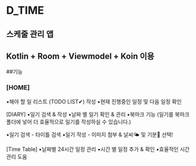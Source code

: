 # D_TIME
## 스케줄 관리 앱
## Kotlin + Room + Viewmodel + Koin 이용
##기능
### [HOME]
▪︎해야 할 일 리스트 (TODO LIST✔) 작성
▪︎현재 진행중인 일정 및 다음 일정 확인

[DIARY]
▪︎일기 검색 & 작성
▪︎날짜 별 일기 확인 & 관리
▪︎북마크 기능 (일기를 북마크 폴더에 넣어 더 효율적으로 일기를 작성하실 수 있습니다.)

▪︎일기 검색 - 타이틀 검색
▪︎일기 작성 - 이미지 첨부 & 날씨🌤 및 기분🤯 선택!

[Time Table]
▪︎날짜별 24시간 일정 관리
▪︎시간 별 일정 추가 & 확인
▪︎효율적인 시간 관리 도움
